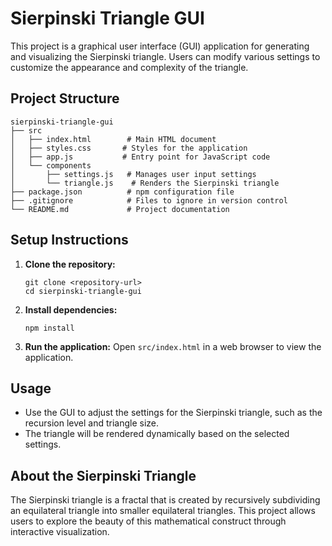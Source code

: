 # Sierpinski Triangle GUI

This project is a graphical user interface (GUI) application for generating and visualizing the Sierpinski triangle. Users can modify various settings to customize the appearance and complexity of the triangle.

## Project Structure

```
sierpinski-triangle-gui
├── src
│   ├── index.html        # Main HTML document
│   ├── styles.css       # Styles for the application
│   ├── app.js           # Entry point for JavaScript code
│   └── components
│       ├── settings.js   # Manages user input settings
│       └── triangle.js    # Renders the Sierpinski triangle
├── package.json          # npm configuration file
├── .gitignore            # Files to ignore in version control
└── README.md             # Project documentation
```

## Setup Instructions

1. **Clone the repository:**
   ```
   git clone <repository-url>
   cd sierpinski-triangle-gui
   ```

2. **Install dependencies:**
   ```
   npm install
   ```

3. **Run the application:**
   Open `src/index.html` in a web browser to view the application.

## Usage

- Use the GUI to adjust the settings for the Sierpinski triangle, such as the recursion level and triangle size.
- The triangle will be rendered dynamically based on the selected settings.

## About the Sierpinski Triangle

The Sierpinski triangle is a fractal that is created by recursively subdividing an equilateral triangle into smaller equilateral triangles. This project allows users to explore the beauty of this mathematical construct through interactive visualization.